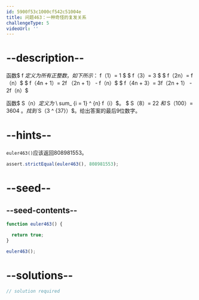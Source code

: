 ```yaml
---
id: 5900f53c1000cf542c51004e
title: 问题463：一种奇怪的复发关系
challengeType: 5
videoUrl: ''
---
```


# --description--

函数$ f $定义为所有正整数，如下所示：$ f（1）= 1 $ $ f（3）= 3 $ $ f（2n）= f（n）$ $ f（4n + 1）= 2f （2n + 1） - f（n）$ $ f（4n + 3）= 3f（2n + 1） - 2f（n）$

函数$ S（n）$定义为$ \\ sum\_ {i = 1} ^ {n} f（i）$。 $ S（8）= 22 $和$ S（100）= 3604 $。找到$ S（3 ^ {37}）$。给出答案的最后9位数字。

# --hints--

`euler463()`应该返回808981553。

```js
assert.strictEqual(euler463(), 808981553);
```

# --seed--

## --seed-contents--

```js
function euler463() {

  return true;
}

euler463();
```

# --solutions--

```js
// solution required
```
